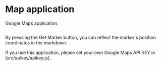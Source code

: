 # Map application

Google Maps application.

```map
```

By pressing the Get Marker button, you can reflect the marker's position coordinates in the markdown.

If you use this application, please set your own Google Maps API KEY in [src/apikey/apikey.js].
